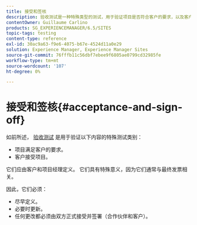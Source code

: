 ```yaml
---
title: 接受和签核
description: 验收测试是一种特殊类型的测试，用于验证项目是否符合客户的要求，以及客户是否接受项目
contentOwner: Guillaume Carlino
products: SG_EXPERIENCEMANAGER/6.5/SITES
topic-tags: testing
content-type: reference
exl-id: 30ac9a63-f9e6-4075-b67e-4524d11a0e29
solution: Experience Manager, Experience Manager Sites
source-git-commit: 76fffb11c56dbf7ebee9f6805ae0799cd32985fe
workflow-type: tm+mt
source-wordcount: '107'
ht-degree: 0%

---
```


# 接受和签核{#acceptance-and-sign-off}

如前所述， [验收测试](/help/sites-developing/planning.md) 是用于验证以下内容的特殊测试类别：

* 项目满足客户的要求。
* 客户接受项目。

它们应由客户和项目经理定义。 它们具有特殊意义，因为它们通常与最终发票相关。

因此，它们必须：

* 尽早定义。
* 必要时更新。
* 任何更改都必须由双方正式接受并签署（合作伙伴和客户）。
